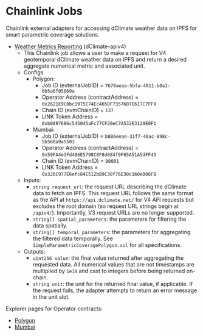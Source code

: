 # Chainlink Jobs

Chainlink external adapters for accessing dClimate weather data on IPFS for smart parametric coverage solutions.

- [Weather Metrics Reporting](https://github.com/Arbol-Project/external-adapters/blob/main/jobs/dclimate-apiv4-polygon.toml) (dClimate-apiv4)
    - This Chainlink job allows a user to make a request for V4 geotemporal dClimate weather data on IPFS and return a desired aggregate numerical metric and associated unit.
    - Configs
        - Polygon: 
            - Job ID (externalJobID)              = `7678aeaa-5bfa-4811-b0a1-6b5a6f05069a`
            - Operator Address (contractAddress)  = `0x2621E9C0bc1975E74Ec465DF7357607E617C7FF9`
            - Chain ID (evmChainID)               = `137`
            - LINK Token Address                  = `0xb0897686c545045aFc77CF20eC7A532E3120E0F1`
        - Mumbai: 
            - Job ID (externalJobID)              = `b886eeae-31f7-46ac-898c-5b568a9a5503`
            - Operator Address (contractAddress)  = `0x59FA4e3Fd486E5798C8F8d884f0F65A51A5dFF43`
            - Chain ID (evmChainID)               = `80001`
            - LINK Token Address                  = `0x326C977E6efc84E512bB9C30f76E30c160eD06FB`
    - Inputs: 
        - `string request_url`: the request URL describing the dClimate data to fetch on IPFS. This request URL follows the same format as the API at `https://api.dclimate.net/` for V4 API requests but excludes the root domain (so request URL strings begin at `/apiv4/`). Importantly, V3 request URLs are no longer supported.
        - `string[] spatial_parameters`: the parameters for filtering the data spatially. 
        - `string[] temporal_parameters`: the parameters for aggregating the filtered data temporally. See `SimpleParametricCoveragePolygon.sol` for all specifications.
    - Outputs:
        - `uint256 value`: the final value returned after aggregating the requested data. All numerical values that are not timestamps are multiplied by `1e18` and cast to integers before being returned on-chain.
        - `string unit`: the unit for the returned final value, if applicable. If the request fails, the adapter attempts to return an error message in the unit slot.

Explorer pages for Operator contracts:
- [Polygon](https://polygonscan.com/address/0x2621E9C0bc1975E74Ec465DF7357607E617C7FF9)
- [Mumbai](https://mumbai.polygonscan.com/address/0x59FA4e3Fd486E5798C8F8d884f0F65A51A5dFF43)
